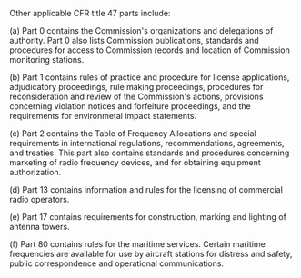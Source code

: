 Other applicable CFR title 47 parts include:

(a) Part 0 contains the Commission's organizations and delegations of authority. Part 0 also lists Commission publications, standards and procedures for access to Commission records and location of Commission monitoring stations.

(b) Part 1 contains rules of practice and procedure for license applications, adjudicatory proceedings, rule making proceedings, procedures for reconsideration and review of the Commission's actions, provisions concerning violation notices and forfeiture proceedings, and the requirements for environmetal impact statements.

(c) Part 2 contains the Table of Frequency Allocations and special requirements in international regulations, recommendations, agreements, and treaties. This part also contains standards and procedures concerning marketing of radio frequency devices, and for obtaining equipment authorization.

(d) Part 13 contains information and rules for the licensing of commercial radio operators.

(e) Part 17 contains requirements for construction, marking and lighting of antenna towers.

(f) Part 80 contains rules for the maritime services. Certain maritime frequencies are available for use by aircraft stations for distress and safety, public correspondence and operational communications.

